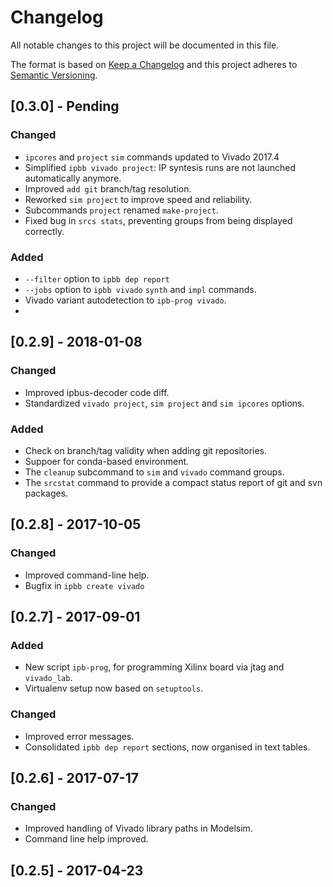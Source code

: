 # Changelog
All notable changes to this project will be documented in this file.

The format is based on [Keep a Changelog](http://keepachangelog.com/en/1.0.0/)
and this project adheres to [Semantic Versioning](http://semver.org/spec/v2.0.0.html).

## [0.3.0] - Pending
### Changed
- `ipcores` and `project` `sim` commands updated to Vivado 2017.4
- Simplified `ipbb vivado project`: IP syntesis runs are not launched automatically anymore.
- Improved `add git` branch/tag resolution.
- Reworked `sim project` to improve speed and reliability.
- Subcommands `project` renamed `make-project`.
- Fixed bug in `srcs stats`, preventing groups from being displayed correctly.

### Added
- `--filter` option to `ipbb dep report`
- `--jobs` option to `ipbb vivado` `synth` and `impl` commands.
- Vivado variant autodetection to `ipb-prog vivado`.
-

## [0.2.9] - 2018-01-08
### Changed
- Improved ipbus-decoder code diff.
- Standardized `vivado project`, `sim project` and `sim ipcores` options.

### Added
- Check on branch/tag validity when adding git repositories.
- Suppoer for conda-based environment.
- The `cleanup` subcommand to `sim` and `vivado` command groups.
- The `srcstat` command to provide a compact status report of git and svn packages.

## [0.2.8] - 2017-10-05
### Changed
- Improved command-line help.
- Bugfix in `ipbb create vivado`
 
## [0.2.7] - 2017-09-01
### Added
- New script `ipb-prog`, for programming Xilinx board via jtag and `vivado_lab`.
- Virtualenv setup now based on `setuptools`.

### Changed
- Improved error messages.
- Consolidated `ipbb dep report` sections, now organised in text tables.

## [0.2.6] - 2017-07-17

### Changed
- Improved handling of Vivado library paths in Modelsim.
- Command line help improved. 

## [0.2.5] - 2017-04-23
